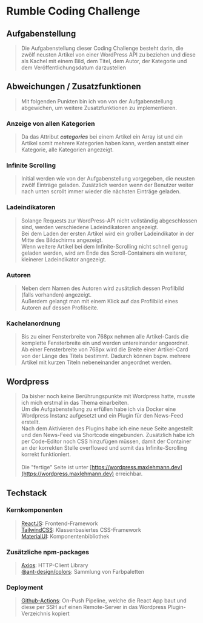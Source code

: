 # Rumble Coding Challenge

## Aufgabenstellung

> Die Aufgabenstellung dieser Coding Challenge besteht darin, die zwölf neusten Artikel von einer WordPress API zu beziehen und diese als Kachel mit einem Bild, dem Titel, dem Autor, der Kategorie und dem Veröffentlichungsdatum darzustellen

## Abweichungen / Zusatzfunktionen

> Mit folgenden Punkten bin ich von von der Aufgabenstellung abgewichen, um weitere Zusatzfunktionen zu implementieren.

### Anzeige von allen Kategorien

> Da das Attribut ***categories*** bei einem Artikel ein Array ist und ein Artikel somit mehrere Kategorien haben kann, werden anstatt einer Kategorie, alle Kategorien angezeigt.

### Infinite Scrolling

> Initial werden wie von der Aufgabenstellung vorgegeben, die neusten zwölf Einträge geladen. Zusätzlich werden wenn der Benutzer weiter nach unten scrollt immer wieder die nächsten Einträge geladen.

### Ladeindikatoren

> Solange Requests zur WordPress-API nicht vollständig abgeschlossen sind, werden verschiedene Ladeindikatoren angezeigt. \
> Bei dem Laden der ersten Artikel wird ein großer Ladeindikator in der Mitte des Bildschirms angezeigt. \
> Wenn weitere Artikel bei dem Infinite-Scrolling nicht schnell genug geladen werden, wird am Ende des Scroll-Containers ein weiterer, kleinerer Ladeindikator angezeigt.

### Autoren

> Neben dem Namen des Autoren wird zusätzlich dessen Profilbild (falls vorhanden) angezeigt. \
> Außerdem gelangt man mit einem Klick auf das Profilbild eines Autoren auf dessen Profilseite.

### Kachelanordnung

> Bis zu einer Fensterbreite von 768px nehmen alle Artikel-Cards die komplette Fensterbreite ein und werden untereinander angeordnet. \
> Ab einer Fensterbreite von 768px wird die Breite einer Artikel-Card von der Länge des Titels bestimmt. Dadurch können bspw. mehrere Artikel mit kurzen Titeln nebeneinander angeordnet werden.

## Wordpress

> Da bisher noch keine Berührungspunkte mit Wordpress hatte, musste ich mich erstmal in das Thema einarbeiten. \
> Um die Aufgabenstellung zu erfüllen habe ich via Docker eine Wordpress Instanz aufgesetzt und ein Plugin für den News-Feed erstellt. \
> Nach dem Aktivieren des Plugins habe ich eine neue Seite angestellt und den News-Feed via Shortcode eingebunden. Zusätzlich habe ich per Code-Editor noch CSS hinzufügen müssen, damit der Container an der korrekten Stelle overflowed und somit das Infinite-Scrolling korrekt funktioniert.
> \
> \
> Die "fertige" Seite ist unter [https://wordpress.maxlehmann.dev](https://wordpress.maxlehmann.dev) erreichbar.

## Techstack

### Kernkomponenten

>[ReactJS](https://react.dev/): Frontend-Framework \
[TailwindCSS](https://tailwindcss.com/): Klassenbasiertes CSS-Framework \
[MaterialUI](https://mui.com/): Komponentenbibliothek

### Zusätzliche npm-packages

> [Axios](https://www.npmjs.com/package/axios): HTTP-Client Library \
> [@ant-design/colors](https://www.npmjs.com/package/@ant-design/colors): Sammlung von Farbpaletten

### Deployment

> [Github-Actions](https://github.com/features/actions): On-Push Pipeline, welche die React App baut und diese per SSH auf einen Remote-Server in das Wordpress Plugin-Verzeichnis kopiert

